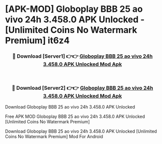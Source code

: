 # [APK-MOD] Globoplay  BBB 25 ao vivo 24h 3.458.0 APK Unlocked - [Unlimited Coins No Watermark Premium] it6z4



<div align="center">
<h3>🔴 Download [Server1] 👉👉 <a href="https://momento.my/?title=Globoplay__BBB_25_ao_vivo_24h_3.458.0_APK_Unlocked">Globoplay  BBB 25 ao vivo 24h 3.458.0 APK Unlocked Mod Apk</a></h3><br>

<h3>🔴 Download [Server2] 👉👉 <a href="https://momento.my/?title=Globoplay__BBB_25_ao_vivo_24h_3.458.0_APK_Unlocked">Globoplay  BBB 25 ao vivo 24h 3.458.0 APK Unlocked Mod Apk</a></h3>
</div>



Download Globoplay  BBB 25 ao vivo 24h 3.458.0 APK Unlocked 

Free APK MOD Globoplay  BBB 25 ao vivo 24h 3.458.0 APK Unlocked [Unlimited Coins No Watermark Premium]

Download Globoplay  BBB 25 ao vivo 24h 3.458.0 APK Unlocked [Unlimited Coins No Watermark Premium] Mod For Android
